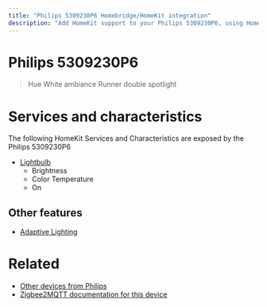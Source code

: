 ```yaml
---
title: "Philips 5309230P6 Homebridge/HomeKit integration"
description: "Add HomeKit support to your Philips 5309230P6, using Homebridge, Zigbee2MQTT and homebridge-z2m."
---
```

<!---
This file has been GENERATED using src/docgen/docgen.ts
DO NOT EDIT THIS FILE MANUALLY!
-->
# Philips 5309230P6
> Hue White ambiance Runner double spotlight


# Services and characteristics
The following HomeKit Services and Characteristics are exposed by
the Philips 5309230P6

* [Lightbulb](../../light.md)
  * Brightness
  * Color Temperature
  * On


## Other features
* [Adaptive Lighting](../../light.md)


# Related
* [Other devices from Philips](../index.md#philips)
* [Zigbee2MQTT documentation for this device](https://www.zigbee2mqtt.io/devices/5309230P6.html)